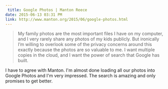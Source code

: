 ```yaml
---
 title: Google Photos | Manton Reece
date: 2015-06-13 03:31 PM
link: http://www.manton.org/2015/06/google-photos.html
---
```


> My family photos are the most important files I have on my computer, and I very rarely share any photos of my kids publicly. But ironically I’m willing to overlook some of the privacy concerns around this exactly because the photos are so valuable to me. I want multiple copies in the cloud, and I want the power of search that Google has built.

I have to agree with Manton. I'm almost done loading all our photos into Google Photos and I'm very impressed. The search is amazing and only promises to get better.
